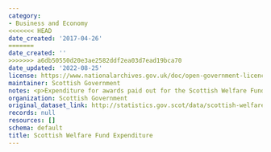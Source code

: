 ```yaml
---
category:
- Business and Economy
<<<<<<< HEAD
date_created: '2017-04-26'
=======
date_created: ''
>>>>>>> a6db50550d20e3ae2582ddf2ea03d7ead19bca70
date_updated: '2022-08-25'
license: https://www.nationalarchives.gov.uk/doc/open-government-licence/version/3/
maintainer: Scottish Government
notes: <p>Expenditure for awards paid out for the Scottish Welfare Fund</p>
organization: Scottish Government
original_dataset_link: http://statistics.gov.scot/data/scottish-welfare-fund-expenditure
records: null
resources: []
schema: default
title: Scottish Welfare Fund Expenditure
---
```

